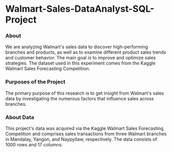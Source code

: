 # Walmart-Sales-DataAnalyst-SQL-Project

### **About**

We are analyzing Walmart's sales data to discover high-performing branches and products, as well as to examine different product sales trends and customer behavior. The main goal is to improve and optimize sales strategies. The dataset used in this experiment comes from the Kaggle Walmart Sales Forecasting Competition.


### **Purposes of the Project**

The primary purpose of this research is to get insight from Walmart's sales data by investigating the numerous factors that influence sales across branches.


### **About Data**

This project's data was acquired via the Kaggle Walmart Sales Forecasting Competition and comprises sales transactions from three Walmart branches in Mandalay, Yangon, and Naypyitaw, respectively. The data consists of 1000 rows and 17 columns:



